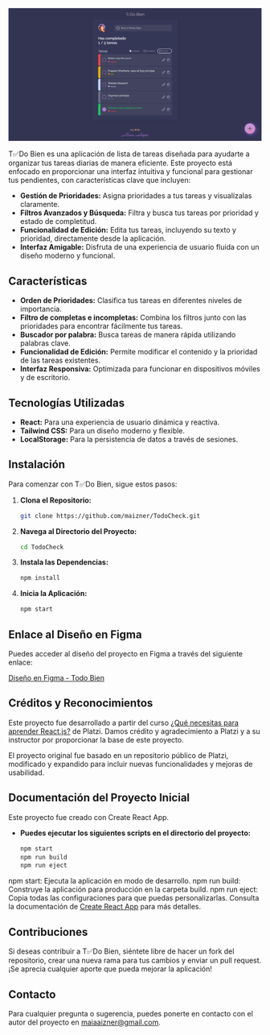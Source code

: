 ![Cover Image](cover-mvp.png)

T✅Do Bien es una aplicación de lista de tareas diseñada para ayudarte a organizar tus tareas diarias de manera eficiente. Este proyecto está enfocado en proporcionar una interfaz intuitiva y funcional para gestionar tus pendientes, con características clave que incluyen:

- **Gestión de Prioridades:** Asigna prioridades a tus tareas y visualízalas claramente.
- **Filtros Avanzados y Búsqueda:** Filtra y busca tus tareas por prioridad y estado de completitud.
- **Funcionalidad de Edición:** Edita tus tareas, incluyendo su texto y prioridad, directamente desde la aplicación.
- **Interfaz Amigable:** Disfruta de una experiencia de usuario fluida con un diseño moderno y funcional.

## Características

- **Orden de Prioridades:** Clasifica tus tareas en diferentes niveles de importancia.
- **Filtro de completas e incompletas:** Combina los filtros junto con las prioridades para encontrar fácilmente tus tareas.
- **Buscador por palabra:** Busca tareas de manera rápida utilizando palabras clave.
- **Funcionalidad de Edición:** Permite modificar el contenido y la prioridad de las tareas existentes.
- **Interfaz Responsiva:** Optimizada para funcionar en dispositivos móviles y de escritorio.


## Tecnologías Utilizadas

- **React:** Para una experiencia de usuario dinámica y reactiva.
- **Tailwind CSS:** Para un diseño moderno y flexible.
- **LocalStorage:** Para la persistencia de datos a través de sesiones.

## Instalación

Para comenzar con T✅Do Bien, sigue estos pasos:

1. **Clona el Repositorio:**
   ```bash
   git clone https://github.com/maizner/TodoCheck.git

2. **Navega al Directorio del Proyecto:**
   ```bash
   cd TodoCheck


3. **Instala las Dependencias:**
   ```bash
   npm install


4. **Inicia la Aplicación:**
   ```bash
   npm start

## Enlace al Diseño en Figma

Puedes acceder al diseño del proyecto en Figma a través del siguiente enlace:

[Diseño en Figma - Todo Bien](https://www.figma.com/design/GkZBg5chDOoR96RGzemphL/ToDo-Bien?node-id=574-15&t=yMzDLxrxI5sUXayC-1)



## Créditos y Reconocimientos
Este proyecto fue desarrollado a partir del curso <a href="https://platzi.com/home/clases/7395-react/62326-que-necesitas-para-aprender-reactjs/"> ¿Qué necesitas para aprender React.js?</a> de Platzi. Damos crédito y agradecimiento a Platzi y a su instructor por proporcionar la base de este proyecto.

El proyecto original fue basado en un repositorio público de Platzi, modificado y expandido para incluir nuevas funcionalidades y mejoras de usabilidad.

## Documentación del Proyecto Inicial
Este proyecto fue creado con Create React App.

- **Puedes ejecutar los siguientes scripts en el directorio del proyecto:**
   ```bash
   npm start
   npm run build
   npm run eject
npm start: Ejecuta la aplicación en modo de desarrollo.
npm run build: Construye la aplicación para producción en la carpeta build.
npm run eject: Copia todas las configuraciones para que puedas personalizarlas.
Consulta la documentación de [Create React App](https://create-react-app.dev/)  para más detalles.


## Contribuciones
Si deseas contribuir a T✅Do Bien, siéntete libre de hacer un fork del repositorio, crear una nueva rama para tus cambios y enviar un pull request. ¡Se aprecia cualquier aporte que pueda mejorar la aplicación!

## Contacto
Para cualquier pregunta o sugerencia, puedes ponerte en contacto con el autor del proyecto en maiaaizner@gmail.com.



